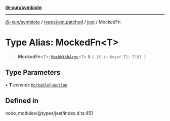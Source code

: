 [**@-xun/symbiote**](../../../../../README.md)

***

[@-xun/symbiote](../../../../../README.md) / [types/jest.patched](../../../README.md) / [jest](../README.md) / MockedFn

# Type Alias: MockedFn\<T\>

> **MockedFn**\<`T`\>: [`MockWithArgs`](../interfaces/MockWithArgs.md)\<`T`\> & `{ [K in keyof T]: T[K] }`

## Type Parameters

• **T** *extends* [`MockableFunction`](MockableFunction.md)

## Defined in

node\_modules/@types/jest/index.d.ts:451
